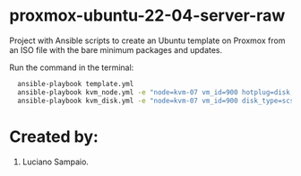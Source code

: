 # proxmox-ubuntu-22-04-server-raw
Project with Ansible scripts to create an Ubuntu template on Proxmox from an ISO file with the bare minimum packages and updates.

Run the command in the terminal:
```bash
  ansible-playbook template.yml
  ansible-playbook kvm_node.yml -e "node=kvm-07 vm_id=900 hotplug=disk,network,cpu"
  ansible-playbook kvm_disk.yml -e "node=kvm-07 vm_id=900 disk_type=scsi0 file=Ceph_Silver:base-900-disk-0"
```

# Created by: 

1. Luciano Sampaio.
